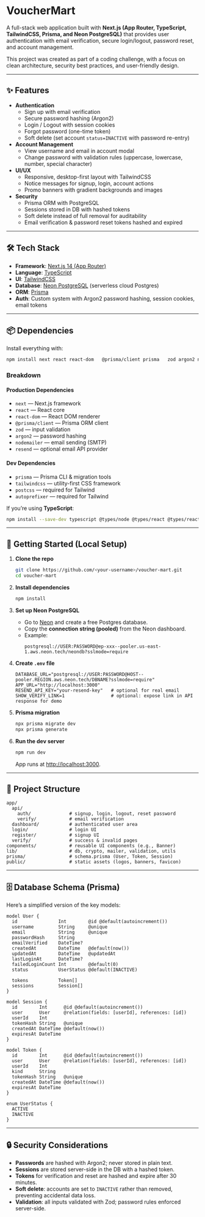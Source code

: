 # VoucherMart

A full-stack web application built with **Next.js (App Router, TypeScript, TailwindCSS, Prisma, and Neon PostgreSQL)** that provides user authentication with email verification, secure login/logout, password reset, and account management.  

This project was created as part of a coding challenge, with a focus on clean architecture, security best practices, and user-friendly design.

---

## ✨ Features

- **Authentication**
  - Sign up with email verification
  - Secure password hashing (Argon2)
  - Login / Logout with session cookies
  - Forgot password (one-time token)
  - Soft delete (set account `status=INACTIVE` with password re-entry)
- **Account Management**
  - View username and email in account modal
  - Change password with validation rules (uppercase, lowercase, number, special character)
- **UI/UX**
  - Responsive, desktop-first layout with TailwindCSS
  - Notice messages for signup, login, account actions
  - Promo banners with gradient backgrounds and images
- **Security**
  - Prisma ORM with PostgreSQL
  - Sessions stored in DB with hashed tokens
  - Soft delete instead of full removal for auditability
  - Email verification & password reset tokens hashed and expired

---

## 🛠️ Tech Stack

- **Framework**: [Next.js 14 (App Router)](https://nextjs.org/)
- **Language**: [TypeScript](https://www.typescriptlang.org/)
- **UI**: [TailwindCSS](https://tailwindcss.com/)
- **Database**: [Neon PostgreSQL](https://neon.tech/) (serverless cloud Postgres)
- **ORM**: [Prisma](https://www.prisma.io/)
- **Auth**: Custom system with Argon2 password hashing, session cookies, email tokens

---

## 📦 Dependencies

Install everything with:

```bash
npm install next react react-dom   @prisma/client prisma   zod argon2 nodemailer resend   tailwindcss postcss autoprefixer
```

### Breakdown

#### Production Dependencies
- `next` — Next.js framework
- `react` — React core
- `react-dom` — React DOM renderer
- `@prisma/client` — Prisma ORM client
- `zod` — input validation
- `argon2` — password hashing
- `nodemailer` — email sending (SMTP)
- `resend` — optional email API provider

#### Dev Dependencies
- `prisma` — Prisma CLI & migration tools
- `tailwindcss` — utility-first CSS framework
- `postcss` — required for Tailwind
- `autoprefixer` — required for Tailwind

If you’re using **TypeScript**:
```bash
npm install --save-dev typescript @types/node @types/react @types/react-dom
```

---

## 🚀 Getting Started (Local Setup)

1. **Clone the repo**
   ```bash
   git clone https://github.com/<your-username>/voucher-mart.git
   cd voucher-mart
   ```

2. **Install dependencies**
   ```bash
   npm install
   ```

3. **Set up Neon PostgreSQL**
   - Go to [Neon](https://neon.tech/) and create a free Postgres database.
   - Copy the **connection string (pooled)** from the Neon dashboard.
   - Example:
     ```
     postgresql://USER:PASSWORD@ep-xxx--pooler.us-east-1.aws.neon.tech/neondb?sslmode=require
     ```

4. **Create `.env` file**
   ```env
   DATABASE_URL="postgresql://USER:PASSWORD@HOST--pooler.REGION.aws.neon.tech/DBNAME?sslmode=require"
   APP_URL="http://localhost:3000"
   RESEND_API_KEY="your-resend-key"   # optional for real email
   SHOW_VERIFY_LINK=1                 # optional: expose link in API response for demo
   ```

5. **Prisma migration**
   ```bash
   npx prisma migrate dev
   npx prisma generate
   ```

6. **Run the dev server**
   ```bash
   npm run dev
   ```

   App runs at [http://localhost:3000](http://localhost:3000).

---

## 📂 Project Structure

```
app/
  api/
    auth/              # signup, login, logout, reset password
    verify/            # email verification
  dashboard/           # authenticated user area
  login/               # login UI
  register/            # signup UI
  verify/              # success & invalid pages
components/            # reusable UI components (e.g., Banner)
lib/                   # db, crypto, mailer, validation, utils
prisma/                # schema.prisma (User, Token, Session)
public/                # static assets (logos, banners, favicon)
```

---

## 🗄️ Database Schema (Prisma)

Here’s a simplified version of the key models:

```prisma
model User {
  id               Int        @id @default(autoincrement())
  username         String     @unique
  email            String     @unique
  passwordHash     String
  emailVerified    DateTime?
  createdAt        DateTime   @default(now())
  updatedAt        DateTime   @updatedAt
  lastLoginAt      DateTime?
  failedLoginCount Int        @default(0)
  status           UserStatus @default(INACTIVE)

  tokens           Token[]
  sessions         Session[]
}

model Session {
  id        Int      @id @default(autoincrement())
  user      User     @relation(fields: [userId], references: [id])
  userId    Int
  tokenHash String   @unique
  createdAt DateTime @default(now())
  expiresAt DateTime
}

model Token {
  id        Int      @id @default(autoincrement())
  user      User     @relation(fields: [userId], references: [id])
  userId    Int
  kind      String
  tokenHash String   @unique
  createdAt DateTime @default(now())
  expiresAt DateTime
}

enum UserStatus {
  ACTIVE
  INACTIVE
}
```

---

## 🔒 Security Considerations

- **Passwords** are hashed with Argon2; never stored in plain text.
- **Sessions** are stored server-side in the DB with a hashed token.
- **Tokens** for verification and reset are hashed and expire after 30 minutes.
- **Soft delete**: accounts are set to `INACTIVE` rather than removed, preventing accidental data loss.
- **Validation**: all inputs validated with Zod; password rules enforced server-side.
